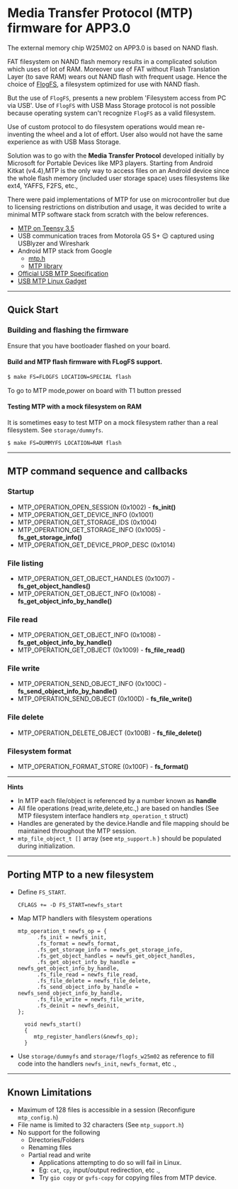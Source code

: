 # Media Transfer Protocol (MTP) firmware for APP3.0

The external memory chip W25M02 on APP3.0 is based on NAND flash.

FAT filesystem on NAND flash memory results in a complicated solution which uses of lot of RAM. Moreover use of FAT without Flash Translation Layer (to save RAM) wears out NAND flash with frequent usage. Hence the choice of [FlogFS](https://github.com/conservify/FLogFS), a filesystem optimized for use with NAND flash.

But the use of `FlogFS`, presents a new problem 'Filesystem access from PC via USB'. Use of `FlogFS` with USB Mass Storage protocol is not possible because operating system can't recognize `FlogFS` as a valid filesystem.

Use of custom protocol to do filesystem operations would mean re-inventing the wheel and a lot of effort. User also would not have the same experience as with USB Mass Storage.

Solution was to go with the **Media Transfer Protocol** developed initially by Microsoft for Portable Devices like MP3 players. Starting from Android Kitkat (v4.4),MTP is the only way to access files on an Android device since the whole flash memory (included user storage space) uses filesystems like ext4, YAFFS, F2FS, etc.,

There were paid implementations of MTP for use on microcontroller but due to licensing restrictions on distribution and usage, it was decided to write a minimal MTP software stack from scratch with the below references.

- [MTP on Teensy 3.5](https://github.com/yoonghm/MTP)
- USB communication traces from Motorola G5 S+ :wink: captured using USBlyzer and Wireshark
- Android MTP stack from Google 
  - [mtp.h](https://android.googlesource.com/platform/frameworks/av/+/5c134e6/media/mtp/mtp.h)
  - [MTP library](https://android.googlesource.com/platform/frameworks/av/+/5c134e6/media/mtp/)
- [Official USB MTP Specification](https://www.usb.org/document-library/media-transfer-protocol-v11-spec-and-mtp-v11-adopters-agreement)
- [USB MTP Linux Gadget](https://github.com/viveris/uMTP-Responder/)

---

## Quick Start

### Building and flashing the firmware

Ensure that you have bootloader flashed on your board.

#### Build and MTP flash firmware with FLogFS support.

```bash
$ make FS=FLOGFS LOCATION=SPECIAL flash
```
To go to MTP mode,power on board with T1 button pressed

#### Testing MTP with a mock filesystem on RAM

It is sometimes easy to test MTP on a mock filesystem rather than a real filesystem.
See `storage/dummyfs`.
```
$ make FS=DUMMYFS LOCATION=RAM flash
```
---
## MTP command sequence and callbacks

### Startup
- MTP_OPERATION_OPEN_SESSION (0x1002) - **fs_init()**
- MTP_OPERATION_GET_DEVICE_INFO (0x1001) 
- MTP_OPERATION_GET_STORAGE_IDS (0x1004)
- MTP_OPERATION_GET_STORAGE_INFO (0x1005) - **fs_get_storage_info()**
- MTP_OPERATION_GET_DEVICE_PROP_DESC (0x1014)

### File listing

- MTP_OPERATION_GET_OBJECT_HANDLES (0x1007) - **fs_get_object_handles()** 
- MTP_OPERATION_GET_OBJECT_INFO (0x1008) - **fs_get_object_info_by_handle()**

### File read

- MTP_OPERATION_GET_OBJECT_INFO (0x1008) - **fs_get_object_info_by_handle()** 
- MTP_OPERATION_GET_OBJECT (0x1009) - **fs_file_read()**

### File write

- MTP_OPERATION_SEND_OBJECT_INFO (0x100C) - **fs_send_object_info_by_handle()** 
- MTP_OPERATION_SEND_OBJECT (0x100D) - **fs_file_write()**

### File delete

- MTP_OPERATION_DELETE_OBJECT (0x100B) - **fs_file_delete()**

### Filesystem format

- MTP_OPERATION_FORMAT_STORE (0x100F) - **fs_format()**

---
**Hints**

- In MTP each file/object is referenced by a number known as **handle**
- All file operations (read,write,delete,etc.,) are based on handles (See MTP filesystem interface handlers `mtp_operation_t` struct)
- Handles are generated by the device.Handle and file mapping should be maintained throughout the MTP session.
- `mtp_file_object_t []` array (see `mtp_support.h` ) should be populated during initialization.
---

## Porting MTP to a new filesystem

- Define `FS_START`.
  ```
  CFLAGS += -D FS_START=newfs_start
  ```
- Map MTP handlers with filesystem operations
  ```
  mtp_operation_t newfs_op = {
        .fs_init = newfs_init,
        .fs_format = newfs_format,
        .fs_get_storage_info = newfs_get_storage_info,
        .fs_get_object_handles = newfs_get_object_handles,
        .fs_get_object_info_by_handle = newfs_get_object_info_by_handle,
        .fs_file_read = newfs_file_read,
        .fs_file_delete = newfs_file_delete,
        .fs_send_object_info_by_handle = newfs_send_object_info_by_handle,
        .fs_file_write = newfs_file_write,
        .fs_deinit = newfs_deinit,
  };
  ```
  ```
    void newfs_start()
    {
       mtp_register_handlers(&newfs_op);
    }
  ```
- Use `storage/dummyfs` and `storage/flogfs_w25m02` as reference to fill code into the handlers `newfs_init`, `newfs_format`, etc .,
---

## Known Limitations

- Maximum of 128 files is accessible in a session (Reconfigure `mtp_config.h`)
- File name is limited to 32 characters (See `mtp_support.h`)
- No support for the following
  -  Directories/Folders
  -  Renaming files
  -  Partial read and write
     -  Applications attempting to do so will fail in Linux.
     -  Eg: `cat`, `cp`, input/output redirection, etc .,
     -  Try `gio copy` or `gvfs-copy` for copying files from MTP device.

